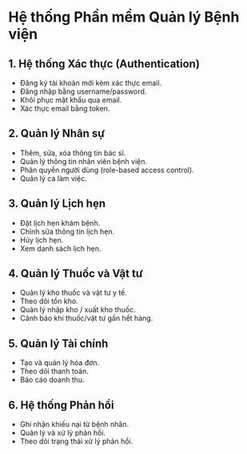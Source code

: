 # Hệ thống Phần mềm Quản lý Bệnh viện

## 1. Hệ thống Xác thực (Authentication)

- Đăng ký tài khoản mới kèm xác thực email.
- Đăng nhập bằng username/password.
- Khôi phục mật khẩu qua email.
- Xác thực email bằng token.

## 2. Quản lý Nhân sự

- Thêm, sửa, xóa thông tin bác sĩ.
- Quản lý thông tin nhân viên bệnh viện.
- Phân quyền người dùng (role-based access control).
- Quản lý ca làm việc.

## 3. Quản lý Lịch hẹn

- Đặt lịch hẹn khám bệnh.
- Chỉnh sửa thông tin lịch hẹn.
- Hủy lịch hẹn.
- Xem danh sách lịch hẹn.

## 4. Quản lý Thuốc và Vật tư

- Quản lý kho thuốc và vật tư y tế.
- Theo dõi tồn kho.
- Quản lý nhập kho / xuất kho thuốc.
- Cảnh báo khi thuốc/vật tư gần hết hàng.

## 5. Quản lý Tài chính

- Tạo và quản lý hóa đơn.
- Theo dõi thanh toán.
- Báo cáo doanh thu.

## 6. Hệ thống Phản hồi

- Ghi nhận khiếu nại từ bệnh nhân.
- Quản lý và xử lý phản hồi.
- Theo dõi trạng thái xử lý phản hồi.
